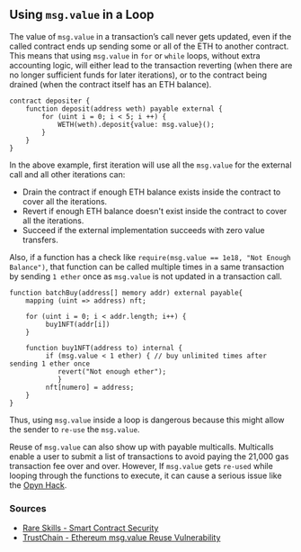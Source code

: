 ## Using ``msg.value`` in a Loop

The value of ``msg.value`` in a transaction’s call never gets updated, even if the called contract ends up sending some or all of the ETH to another contract. This means that using ``msg.value`` in ``for`` or ``while`` loops, without extra accounting logic, will either lead to the transaction reverting (when there are no longer sufficient funds for later iterations), or to the contract being drained (when the contract itself has an ETH balance).

```solidity
contract depositer {
    function deposit(address weth) payable external {
        for (uint i = 0; i < 5; i ++) {
            WETH(weth).deposit{value: msg.value}();
        }
    }
}
```
In the above example, first iteration will use all the ``msg.value`` for the external call and all other iterations can:
- Drain the contract if enough ETH balance exists inside the contract to cover all the iterations.
- Revert if enough ETH balance doesn't exist inside the contract to cover all the iterations.
- Succeed if the external implementation succeeds with zero value transfers.

Also, if a function has a check like ``require(msg.value == 1e18, "Not Enough Balance")``, that function can be called multiple times in a same transaction by sending ``1 ether`` once as ``msg.value`` is not updated in a transaction call.

```solidity
function batchBuy(address[] memory addr) external payable{
    mapping (uint => address) nft;

    for (uint i = 0; i < addr.length; i++) {
         buy1NFT(addr[i])
    }

    function buy1NFT(address to) internal {
         if (msg.value < 1 ether) { // buy unlimited times after sending 1 ether once
            revert("Not enough ether");
            } 
         nft[numero] = address;
    }
}
```

Thus, using ``msg.value`` inside a loop is dangerous because this might allow the sender to ``re-use`` the ``msg.value``.

Reuse of ``msg.value`` can also show up with payable multicalls. Multicalls enable a user to submit a list of transactions to avoid paying the 21,000 gas transaction fee over and over. However, If ``msg.value`` gets ``re-used`` while looping through the functions to execute, it can cause a serious issue like the [Opyn Hack](https://peckshield.medium.com/opyn-hacks-root-cause-analysis-c65f3fe249db).

### Sources

- [Rare Skills - Smart Contract Security](https://www.rareskills.io/post/smart-contract-security#:~:text=Using%20msg.,show%20up%20with%20payable%20multicalls.)
- [TrustChain - Ethereum msg.value Reuse Vulnerability](https://trustchain.medium.com/ethereum-msg-value-reuse-vulnerability-5afd0aa2bcef)